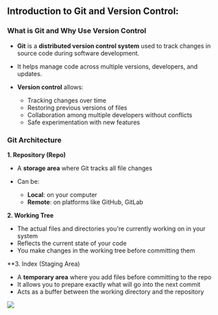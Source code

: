## Introduction to Git and Version Control:

### What is Git and Why Use Version Control

* **Git** is a **distributed version control system** used to track changes in source code during software development.
* It helps manage code across multiple versions, developers, and updates.
* **Version control** allows:

  * Tracking changes over time
  * Restoring previous versions of files
  * Collaboration among multiple developers without conflicts
  * Safe experimentation with new features

### Git Architecture

**1. Repository (Repo)**

* A **storage area** where Git tracks all file changes
* Can be:

  * **Local**: on your computer
  * **Remote**: on platforms like GitHub, GitLab

**2. Working Tree**

* The actual files and directories you're currently working on in your system
* Reflects the current state of your code
* You make changes in the working tree before committing them

**3. Index (Staging Area)

* A **temporary area** where you add files before committing to the repo
* It allows you to prepare exactly what will go into the next commit
* Acts as a buffer between the working directory and the repository

![](https://d8it4huxumps7.cloudfront.net/uploads/images/6465f5b7125e4_what_is_git_1.jpg?d=2000x2000)
